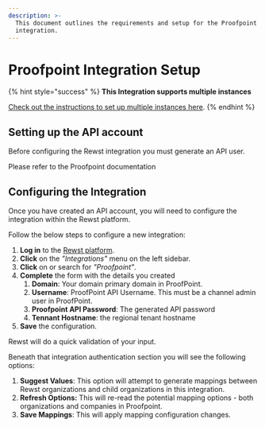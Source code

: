 ```yaml
---
description: >-
  This document outlines the requirements and setup for the Proofpoint
  integration.
---
```


# Proofpoint Integration Setup

{% hint style="success" %}
**This Integration supports multiple instances**

[Check out the instructions to set up multiple instances here](../../general/multi-instance-integration/multi-instance-integration-setup.md).
{% endhint %}

## Setting up the API account

Before configuring the Rewst integration you must generate an API user.

Please refer to the Proofpoint documentation

## Configuring the Integration

Once you have created an API account, you will need to configure the integration within the Rewst platform.

Follow the below steps to configure a new integration:

1. **Log in** to the [Rewst platform](https://app.rewst.io/).
2. **Click** on the _"Integrations"_ menu on the left sidebar.
3. **Click** on or search for _"Proofpoint"_.
4. **Complete** the form with the details you created
   1. **Domain**: Your domain primary domain in ProofPoint.
   2. **Username**: ProofPoint API Username. This must be a channel admin user in ProofPoint.
   3. **Proofpoint API Password**: The generated API password
   4. **Tennant Hostname**: the regional tenant hostname
5. **Save** the configuration.

Rewst will do a quick validation of your input.

Beneath that integration authentication section you will see the following options:

1. **Suggest Values**: This option will attempt to generate mappings between Rewst organizations and child organizations in this integration.
2. **Refresh Options:** This will re-read the potential mapping options - both organizations and companies in Proofpoint.
3. **Save Mappings**: This will apply mapping configuration changes.
